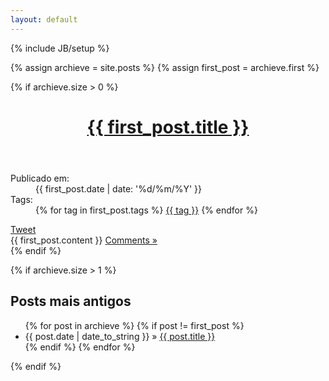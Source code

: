 ```yaml
---
layout: default
---
```

{% include JB/setup %}

{% assign archieve = site.posts %}
{% assign first_post = archieve.first %}

{% if archieve.size > 0 %}
<header>
	<h1><a href="{{ first_post.url }}">{{ first_post.title }}</a></h1>
</header>

<aside class="meta">
	<dl>
		<dt>Publicado em:</dt>
		<dd>{{ first_post.date | date: '%d/%m/%Y' }}</dd>
		<dt>Tags:</dt>
		<dd>
			{% for tag in first_post.tags %}
					<a href="{{ BASE_PATH }}{{ site.JB.tags_path }}#{{ tag }}-ref">{{ tag }}</a>
			{% endfor %}
		</dd>
	</dl>
  <nav class="share">
  	<div class="twitter-tweet"><a href="https://twitter.com/share" class="twitter-share-button" data-count="horizontal" data-via="{{ site.author.twitter }}" data-lang="pt" data-url="{{ first_post.url }}">Tweet</a></div>
  </nav>
</aside>

<div class="content">
	{{ first_post.content }}
	<a id="more" href="{{ first_post.url }}#disqus">Comments &raquo;</a>
</div>
{% endif %}

{% if archieve.size > 1 %}
<h2>Posts mais antigos</h2>
<ul class="posts">
	{% for post in archieve %}
		{% if post != first_post %}
			<li><span>{{ post.date | date_to_string }}</span> &raquo; <a href="{{ BASE_PATH }}{{ post.url }}">{{ post.title }}</a></li>
		{% endif %}
	{% endfor %}
</ul>
{% endif %}